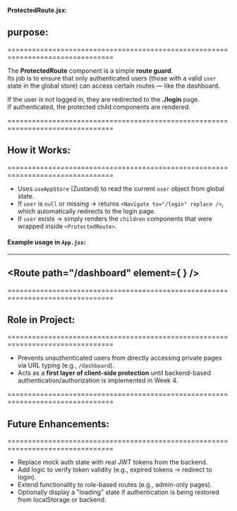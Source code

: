 **ProtectedRoute.jsx**:

  ## purpose:
  ================================================================================

  The **ProtectedRoute** component is a simple **route guard**.  
  Its job is to ensure that only authenticated users (those with a valid `user` 
  state in the global store) can access certain routes — like the dashboard.  

  If the user is not logged in, they are redirected to the **./login** page.  
  If authenticated, the protected child components are rendered.

  ================================================================================

  ## How it Works:
  ================================================================================

  - Uses `useAppStore` (Zustand) to read the current `user` object from global state.
  - If `user` is `null` or missing → returns `<Navigate to="/login" replace />`, 
    which automatically redirects to the login page.
  - If `user` exists → simply renders the `children` components that were wrapped 
    inside `<ProtectedRoute>`.

  #### Example usage in `App.jsx`:
  ------------------------------------------------------------------------------
  <Route
    path="/dashboard"
    element={
      <ProtectedRoute>
        <Dashboard />
      </ProtectedRoute>
    }
  />
  ------------------------------------------------------------------------------

  ================================================================================

  ## Role in Project:
  ================================================================================

  - Prevents unauthenticated users from directly accessing private pages 
    via URL typing (e.g., `/dashboard`).
  - Acts as a **first layer of client-side protection** until backend-based 
    authentication/authorization is implemented in Week 4.

  ================================================================================

  ## Future Enhancements:
  ================================================================================

  - Replace mock auth state with real JWT tokens from the backend.
  - Add logic to verify token validity (e.g., expired tokens → redirect to login).
  - Extend functionality to role-based routes (e.g., admin-only pages).
  - Optionally display a "loading" state if authentication is being restored 
    from localStorage or backend.